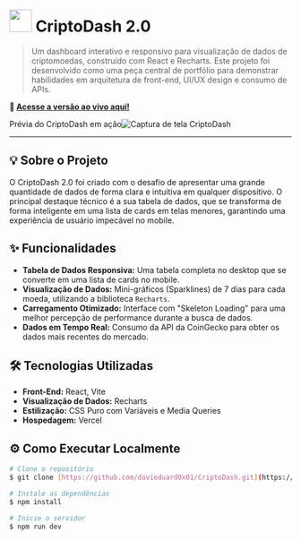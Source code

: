 # <img src="CriptoDash.png" width="40" /> CriptoDash 2.0

> Um dashboard interativo e responsivo para visualização de dados de criptomoedas, construído com React e Recharts. Este projeto foi desenvolvido como uma peça central de portfólio para demonstrar habilidades em arquitetura de front-end, UI/UX design e consumo de APIs.

**🚀 [Acesse a versão ao vivo aqui!](URL_DO_SEU_PROJETO_NA_VERCEL)**

Prévia do CriptoDash em ação![Captura de tela CriptoDash](https://github.com/user-attachments/assets/2e91e8ef-e4e1-41a9-90a9-09980e8e3987)


---

## 💡 Sobre o Projeto

O CriptoDash 2.0 foi criado com o desafio de apresentar uma grande quantidade de dados de forma clara e intuitiva em qualquer dispositivo. O principal destaque técnico é a sua tabela de dados, que se transforma de forma inteligente em uma lista de cards em telas menores, garantindo uma experiência de usuário impecável no mobile.

## ✨ Funcionalidades

* **Tabela de Dados Responsiva:** Uma tabela completa no desktop que se converte em uma lista de cards no mobile.
* **Visualização de Dados:** Mini-gráficos (Sparklines) de 7 dias para cada moeda, utilizando a biblioteca `Recharts`.
* **Carregamento Otimizado:** Interface com "Skeleton Loading" para uma melhor percepção de performance durante a busca de dados.
* **Dados em Tempo Real:** Consumo da API da CoinGecko para obter os dados mais recentes do mercado.

## 🛠️ Tecnologias Utilizadas

* **Front-End:** React, Vite
* **Visualização de Dados:** Recharts
* **Estilização:** CSS Puro com Variáveis e Media Queries
* **Hospedagem:** Vercel

## ⚙️ Como Executar Localmente

```bash
# Clone o repositório
$ git clone [https://github.com/davieduard0x01/CriptoDash.git](https://github.com/davieduard0x01/CriptoDash.git)

# Instale as dependências
$ npm install

# Inicie o servidor
$ npm run dev
